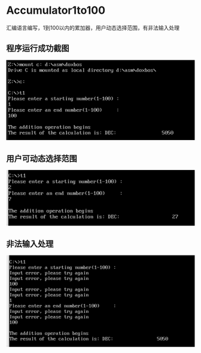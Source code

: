# Accumulator1to100
汇编语言编写，1到100以内的累加器，用户动态选择范围，有非法输入处理
## 程序运行成功截图
![1.png](pi/1.png)
## 用户可动态选择范围
![2.png](pi/2.png)
## 非法输入处理
![3.png](pi/3.png)